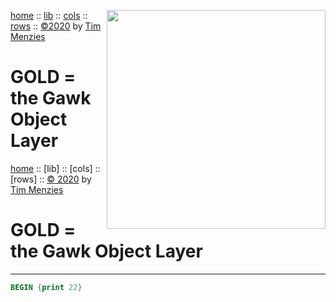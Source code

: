 [home](https://github.com/timm/gold/blob/master/README.md) :: <img align=right width=350 src="https://raw.githubusercontent.com/timm/gold/master/etc/img/coin.png">
[lib](https://github.com/timm/gold/blob/master/src/lib/README.md) ::
[cols](https://github.com/timm/gold/blob/master/src/cols/README.md) ::
[rows](https://github.com/timm/gold/blob/master/src/rows/README.md) ::
[&copy;2020](http://github.com/timm/gold/blob/master/LICENSE.md) by [Tim Menzies](http://menzies.us)   
# GOLD = the Gawk Object Layer

[home](http://github.com/timm/gold/README.me) ::
[lib] ::
[cols] ::
[rows] ::
[&copy; 2020](http://github.com/timm/gold/LICENSE.md) by [Tim Menzies](http://menzies.us)   
# GOLD = the Gawk Object Layer
----- 

```awk
BEGIN {print 22}
```

